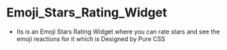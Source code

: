 # Emoji_Stars_Rating_Widget

- Its is an Emoji Stars Rating Widget where you can rate stars and see the emoji reactions for it which is Designed by Pure CSS
